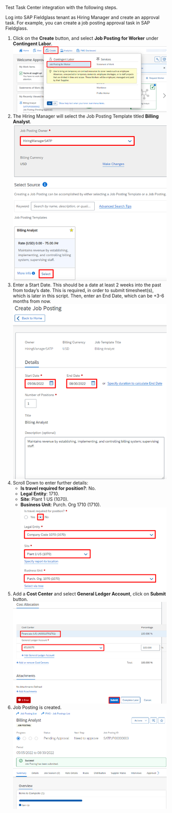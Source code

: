 Test Task Center integration with the following steps.  
  
Log into SAP Fieldglass tenant as Hiring Manager and create an approval task. For example, you can create a job posting approval task in SAP Fieldglass.
1. Click on the **Create** button, and select **Job Posting for Worker** under **Contingent Labor**.  
![Test Integration 1](images/T1.png)
2. The Hiring Manager will select the Job Posting Template titled **Billing Analyst**.  
![Test Integration 2](images/T2.png)
3. Enter a Start Date. This should be a date at least 2 weeks into the past from today’s date. This is required, in order to submit timesheet(s), which is later in this
script. Then, enter an End Date, which can be +3-6 months from now.  
![Test Integration 3](images/T3.png)
4. Scroll Down to enter further details:
   * __Is travel required for position?__: No.
   * __Legal Entity__: 1710.
   * __Site__: Plant 1 US (1070).
   * __Business Unit__: Purch. Org 1710 (1710).  
![Test Integration 4](images/T4.png)
5. Add a **Cost Center** and select **General Ledger Account**, click on **Submit** button.  
![Test Integration 5](images/T5.png)
6. Job Posting is created.  
![Test Integration 6](images/T6.png)
